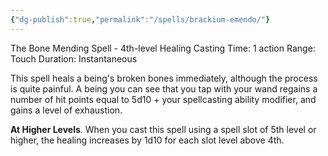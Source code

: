 ```yaml
---
{"dg-publish":true,"permalink":"/spells/brackium-emendo/"}
---
```


The Bone Mending Spell - 4th-level Healing 
Casting Time: 1 action 
Range: Touch 
Duration: Instantaneous 

This spell heals a being's broken bones immediately, although the process is quite painful. A being you can see that you tap with your wand regains a number of hit points equal to 5d10 + your spellcasting ability modifier, and gains a level of exhaustion. 

**At Higher Levels**. When you cast this spell using a spell slot of 5th level or higher, the healing increases by 1d10 for each slot level above 4th.